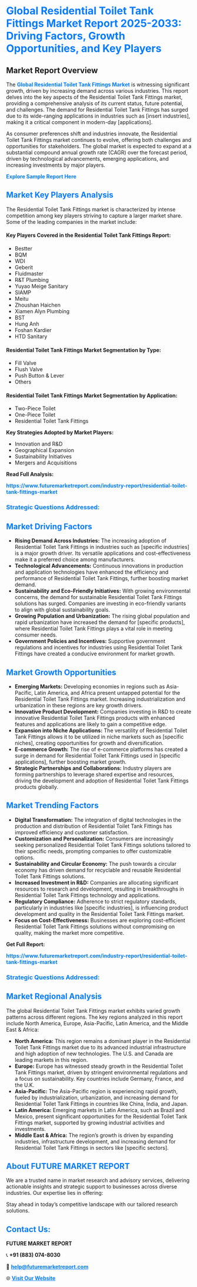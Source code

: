 <h1 style="color: #007BFF;">Global Residential Toilet Tank Fittings Market Report 2025-2033: Driving Factors, Growth Opportunities, and Key Players</h1>

<section id="overview">
<h2>Market Report Overview</h2>
<p>The <a href="https://www.futuremarketreport.com/industry-report/residential-toilet-tank-fittings-market" style="color: #007BFF; text-decoration: none;"><strong>Global Residential Toilet Tank Fittings Market</strong></a> is witnessing significant growth, driven by increasing demand across various industries. This report delves into the key aspects of the Residential Toilet Tank Fittings market, providing a comprehensive analysis of its current status, future potential, and challenges. The demand for Residential Toilet Tank Fittings has surged due to its wide-ranging applications in industries such as [insert industries], making it a critical component in modern-day [applications].</p>
<p>As consumer preferences shift and industries innovate, the Residential Toilet Tank Fittings market continues to evolve, offering both challenges and opportunities for stakeholders. The global market is expected to expand at a substantial compound annual growth rate (CAGR) over the forecast period, driven by technological advancements, emerging applications, and increasing investments by major players.</p>
</section>

<section id="overview">
<p><a href="https://www.futuremarketreport.com/request-sample/reportId=112030" style="color: #007BFF; text-decoration: none;"><strong>Explore Sample Report Here</strong></a></p>
</section>

<section id="key-players">
<h2 style="color: #007BFF;">Market Key Players Analysis</h2>
<p>The Residential Toilet Tank Fittings market is characterized by intense competition among key players striving to capture a larger market share. Some of the leading companies in the market include:</p>
<h4>Key Players Covered in the Residential Toilet Tank Fittings Report:</h4>
<ul><li>Bestter</li><li>BQM</li><li>WDI</li><li>Geberit</li><li>Fluidmaster</li><li>R&amp;T Plumbing</li><li>Yuyao Meige Sanitary</li><li>SIAMP</li><li>Meitu</li><li>Zhoushan Haichen</li><li>Xiamen Alyn Plumbing</li><li>BST</li><li>Hung Anh</li><li>Foshan Kardier</li><li>HTD Sanitary</li></ul>
<h4>Residential Toilet Tank Fittings Market Segmentation by Type:</h4>
<ul><li>Fill Valve</li><li>Flush Valve</li><li>Push Button &amp; Lever</li><li>Others</li></ul>

<h4>Residential Toilet Tank Fittings Market Segmentation by Application:</h4>
<ul><li>Two-Piece Toilet</li><li>One-Piece Toilet</li><li>Residential Toilet Tank Fittings</li></ul>
<p><strong>Key Strategies Adopted by Market Players:</strong></p>
<ul>
<li>Innovation and R&D</li>
<li>Geographical Expansion</li>
<li>Sustainability Initiatives</li>
<li>Mergers and Acquisitions</li>
</ul>
</section>

<section>
<p><strong>Read Full Analysis: </strong></p><a href="https://www.futuremarketreport.com/industry-report/residential-toilet-tank-fittings-market" style="color: #007BFF; text-decoration: none;"><strong>https://www.futuremarketreport.com/industry-report/residential-toilet-tank-fittings-market</strong></a>
<h3 style="color: #007BFF;">Strategic Questions Addressed:</h3>
</section>

<section id="driving-factors">
<h2 style="color: #007BFF;">Market Driving Factors</h2>
<ul>
<li><strong>Rising Demand Across Industries:</strong> The increasing adoption of Residential Toilet Tank Fittings in industries such as [specific industries] is a major growth driver. Its versatile applications and cost-effectiveness make it a preferred choice among manufacturers.</li>
<li><strong>Technological Advancements:</strong> Continuous innovations in production and application technologies have enhanced the efficiency and performance of Residential Toilet Tank Fittings, further boosting market demand.</li>
<li><strong>Sustainability and Eco-Friendly Initiatives:</strong> With growing environmental concerns, the demand for sustainable Residential Toilet Tank Fittings solutions has surged. Companies are investing in eco-friendly variants to align with global sustainability goals.</li>
<li><strong>Growing Population and Urbanization:</strong> The rising global population and rapid urbanization have increased the demand for [specific products], where Residential Toilet Tank Fittings plays a vital role in meeting consumer needs.</li>
<li><strong>Government Policies and Incentives:</strong> Supportive government regulations and incentives for industries using Residential Toilet Tank Fittings have created a conducive environment for market growth.</li>
</ul>
</section>

<section id="growth-opportunities">
<h2 style="color: #007BFF;">Market Growth Opportunities</h2>
<ul>
<li><strong>Emerging Markets:</strong> Developing economies in regions such as Asia-Pacific, Latin America, and Africa present untapped potential for the Residential Toilet Tank Fittings market. Increasing industrialization and urbanization in these regions are key growth drivers.</li>
<li><strong>Innovative Product Development:</strong> Companies investing in R&D to create innovative Residential Toilet Tank Fittings products with enhanced features and applications are likely to gain a competitive edge.</li>
<li><strong>Expansion into Niche Applications:</strong> The versatility of Residential Toilet Tank Fittings allows it to be utilized in niche markets such as [specific niches], creating opportunities for growth and diversification.</li>
<li><strong>E-commerce Growth:</strong> The rise of e-commerce platforms has created a surge in demand for Residential Toilet Tank Fittings used in [specific applications], further boosting market growth.</li>
<li><strong>Strategic Partnerships and Collaborations:</strong> Industry players are forming partnerships to leverage shared expertise and resources, driving the development and adoption of Residential Toilet Tank Fittings products globally.</li>
</ul>
</section>

<section id="trending-factors">
<h2 style="color: #007BFF;">Market Trending Factors</h2>
<ul>
<li><strong>Digital Transformation:</strong> The integration of digital technologies in the production and distribution of Residential Toilet Tank Fittings has improved efficiency and customer satisfaction.</li>
<li><strong>Customization and Personalization:</strong> Consumers are increasingly seeking personalized Residential Toilet Tank Fittings solutions tailored to their specific needs, prompting companies to offer customizable options.</li>
<li><strong>Sustainability and Circular Economy:</strong> The push towards a circular economy has driven demand for recyclable and reusable Residential Toilet Tank Fittings solutions.</li>
<li><strong>Increased Investment in R&D:</strong> Companies are allocating significant resources to research and development, resulting in breakthroughs in Residential Toilet Tank Fittings technology and applications.</li>
<li><strong>Regulatory Compliance:</strong> Adherence to strict regulatory standards, particularly in industries like [specific industries], is influencing product development and quality in the Residential Toilet Tank Fittings market.</li>
<li><strong>Focus on Cost-Effectiveness:</strong> Businesses are exploring cost-efficient Residential Toilet Tank Fittings solutions without compromising on quality, making the market more competitive.</li>
</ul>
</section>

<section>
<p><strong>Get Full Report: </strong></p><a href="https://www.futuremarketreport.com/industry-report/residential-toilet-tank-fittings-market" style="color: #007BFF; text-decoration: none;"><strong>https://www.futuremarketreport.com/industry-report/residential-toilet-tank-fittings-market</strong></a>
<h3 style="color: #007BFF;">Strategic Questions Addressed:</h3>
</section>


<section id="regional-analysis">
<h2 style="color: #007BFF;">Market Regional Analysis</h2>
<p>The global Residential Toilet Tank Fittings market exhibits varied growth patterns across different regions. The key regions analyzed in this report include North America, Europe, Asia-Pacific, Latin America, and the Middle East & Africa:</p>
<ul>
<li><strong>North America:</strong> This region remains a dominant player in the Residential Toilet Tank Fittings market due to its advanced industrial infrastructure and high adoption of new technologies. The U.S. and Canada are leading markets in this region.</li>
<li><strong>Europe:</strong> Europe has witnessed steady growth in the Residential Toilet Tank Fittings market, driven by stringent environmental regulations and a focus on sustainability. Key countries include Germany, France, and the U.K.</li>
<li><strong>Asia-Pacific:</strong> The Asia-Pacific region is experiencing rapid growth, fueled by industrialization, urbanization, and increasing demand for Residential Toilet Tank Fittings in countries like China, India, and Japan.</li>
<li><strong>Latin America:</strong> Emerging markets in Latin America, such as Brazil and Mexico, present significant opportunities for the Residential Toilet Tank Fittings market, supported by growing industrial activities and investments.</li>
<li><strong>Middle East & Africa:</strong> The region’s growth is driven by expanding industries, infrastructure development, and increasing demand for Residential Toilet Tank Fittings in sectors like [specific sectors].</li>
</ul>
</section>

<footer>
<h2 style="color: #007BFF;">About FUTURE MARKET REPORT</h2>
<p>We are a trusted name in market research and advisory services, delivering actionable insights and strategic support to businesses across diverse industries. Our expertise lies in offering:</p>

<p>Stay ahead in today’s competitive landscape with our tailored research solutions.</p>

<h2 style="color: #007BFF;">Contact Us:</h2>
<p><strong>FUTURE MARKET REPORT</strong></p>
<p>📞 <strong>+91 (883) 074-8030</strong></p>
<p>📧 <strong><a href="mailto:help@futuremarketreport.com" style="color: #007BFF;">help@futuremarketreport.com</a></strong></p>
<p>🌐 <strong><a href="https://www.futuremarketreport.com/" style="color: #007BFF;">Visit Our Website</a></strong></p>
</footer>